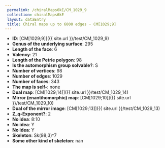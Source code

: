```yaml
--- 
 permalink: /chiralMaps6kE/CM_1029_9 
 collection: chiralMaps6kE
 layout: dataEntry
 title: Chiral maps up to 6000 edges - CM[1029;9]
---
```


- **ID**: [CM[1029;9]]({{ site.url }}/test/CM_1029_9)
- **Genus of the underlying surface**: 295
- **Length of the face**: 6
- **Valency**: 21
- **Length of the Petrie polygon**: 98
- **Is the automorphism group solvable?**: S
- **Number of vertices**: 98
- **Number of edges**: 1029
- **Number of faces**: 343
- **The map is self-**: none
- **Dual map**: [CM[1029;14]]({{ site.url }}/test/CM_1029_14)
- **Mirror (enantihomorphic) map**: [CM[1029;10]]({{ site.url }}/test/CM_1029_10)
- **Dual of the mirror image**: [CM[1029;13]]({{ site.url }}/test/CM_1029_13)
- **Z_q-Exponent?**: 2
- **No idea**:  8:10
- **No idea**: Y
- **No idea**: Y
- **Skeleton**: Sk(98;3)^7
- **Some other kind of skeleton**: nan
